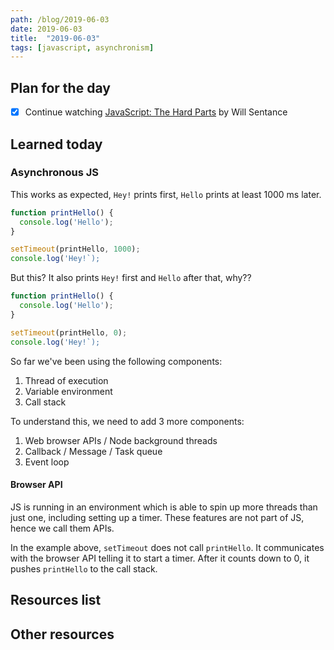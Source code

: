 ```yaml
---
path: /blog/2019-06-03
date: 2019-06-03
title:  "2019-06-03"
tags: [javascript, asynchronism]
---
```


## Plan for the day

- [x] Continue watching [JavaScript: The Hard Parts](https://frontendmasters.com/courses/javascript-hard-parts/) by Will Sentance

## Learned today

### Asynchronous JS

This works as expected, `Hey!` prints first, `Hello` prints at least 1000 ms later.

```javascript
function printHello() {
  console.log('Hello');
}

setTimeout(printHello, 1000);
console.log('Hey!`);
```

But this? It also prints `Hey!` first and `Hello` after that, why??

```javascript
function printHello() {
  console.log('Hello');
}

setTimeout(printHello, 0);
console.log('Hey!`);
```

So far we've been using the following components:

1. Thread of execution
2. Variable environment
3. Call stack

To understand this, we need to add 3 more components:

1. Web browser APIs / Node background threads
2. Callback / Message / Task queue
3. Event loop

#### Browser API

JS is running in an environment which is able to spin up more threads than just one, including setting up a timer. These features are not part of JS, hence we call them APIs.

In the example above, `setTimeout` does not call `printHello`. It communicates with the browser API telling it to start a timer. After it counts down to 0, it pushes `printHello` to the call stack.

## Resources list

## Other resources